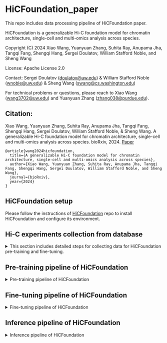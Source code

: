 # HiCFoundation_paper

This repo includes data processing pipeline of HiCFoundation paper. 

HiCFoundation is a generalizable Hi-C foundation model for chromatin architecture, single-cell and multi-omics analysis across species.

Copyright (C) 2024 Xiao Wang, Yuanyuan Zhang, Suhita Ray, Anupama Jha, Tangqi Fang, Shengqi Hang, Sergei Doulatov, William Stafford Noble, and Sheng Wang

License: Apache License 2.0

Contact:  Sergei Doulatov (doulatov@uw.edu) & William Stafford Noble (wnoble@uw.edu) & Sheng Wang (swang@cs.washington.edu)

For technical problems or questions, please reach to Xiao Wang (wang3702@uw.edu) and Yuanyuan Zhang (zhang038@purdue.edu).

## Citation:
Xiao Wang, Yuanyuan Zhang, Suhita Ray, Anupama Jha, Tangqi Fang, Shengqi Hang, Sergei Doulatov, William Stafford Noble, & Sheng Wang. A generalizable Hi-C foundation model for chromatin architecture, single-cell and multi-omics analysis across species. bioRxiv, 2024. [Paper](https://www.biorxiv.org/content/10.1101/2024.12.16.628821)
<br>
```
@article{wang2024hicfoundation,   
  title={A generalizable Hi-C foundation model for chromatin architecture, single-cell and multi-omics analysis across species},   
  author={Xiao Wang, Yuanyuan Zhang, Suhita Ray, Anupama Jha, Tangqi Fang, Shengqi Hang, Sergei Doulatov, William Stafford Noble, and Sheng Wang},    
  journal={bioRxiv},    
  year={2024}    
}   
```

## HiCFoundation setup
Please follow the instructions of [HiCFoundation](https://github.com/Noble-Lab/HiCFoundation) repo to install HiCFoundation and configure its environment.


## Hi-C experiments collection from database

<details>
<summary>This section includes detailed steps for collecting data for HiCFoundation pre-training and fine-tuning. </summary>

### 1. All Hi-C experiments downloading
Please follow the instructions in [notebook](notebooks/pretrain_data.ipynb) to download the .hic data needed for pre-training or other purposes. <br>
To use such data for pre-training like HiCFoundation, please see [Pre-training section](#Pre-training-pipeline-of-HiCFoundation) to use the downloaded data for pre-training purposes.

### 2. Data for fine-tuning of reproducibility task
Please follow the instructions in [notebook](notebooks/reproducibility_data.ipynb) to download the needed files for reproducibility task. <br>
To further convert those files to .hic file for further processing, please check the 
[4DN_pipeline](https://github.com/4dn-dcic/docker-4dn-hic) to convert .bam/.pairs file to .hic file for further processing. <br>
To use such data for fine-tuning HiCFoundation, please see [Fine-tuning section](#fine-tuning-pipeline-of-hicfoundation) to use the downloaded data for fine-tuning purposes.

### 3. Data for fine-tuning of chromatin loop detection task
Please follow the instructions in [notebook](notebooks/loop_data.ipynb) to download the needed files for loop detection task. <br>
To further convert those files to .hic file for further processing, please check the 
[4DN_pipeline](https://github.com/4dn-dcic/docker-4dn-hic) to convert .bam/.pairs file to .hic file for further processing. <br>
To use such data for fine-tuning HiCFoundation, please see [Fine-tuning section](#fine-tuning-pipeline-of-hicfoundation) to use the downloaded data for fine-tuning purposes.

### 4. Data for fine-tuning of resolution enhancement task
Please follow the instructions in [notebook](notebooks/resolution_data.ipynb) to download the needed files for resolution enhancement task. <br>
To use such data for fine-tuning HiCFoundation, please see [Fine-tuning section](#fine-tuning-pipeline-of-hicfoundation) to use the downloaded data for fine-tuning purposes.

### 5. Data for fine-tuning of epigenomic assay profiling task
Please follow the instructions in [notebook](notebooks/epigenomic_data.ipynb) to download the needed files for epigenomic profiling task. <br>
To use such data for fine-tuning HiCFoundation, please see [Fine-tuning section](#fine-tuning-pipeline-of-hicfoundation) to use the downloaded data for fine-tuning purposes.

### 6. Data for fine-tuning of single-cell Hi-C analysis



### 7. Download multi-species Hi-C dataset
Please follow the instructions in [notebook](notebooks/multispecies_data.ipynb) to download the needed files for multi-species analysis. <br>
Then please run inference on the processed .pkl file following instructions in [HiCFoundation](https://github.com/Noble-Lab/HiCFoundation/tree/main#inference-of-fine-tuned-hicfoundation) repo.


### 8. Download HSPC and neutrophil data
The related Hi-C files can be downloaded from [GEO website](https://www.ncbi.nlm.nih.gov/geo/query/acc.cgi?acc=GSE174533). <br>
For example, you can download the HSPC control Hi-C files from [link](https://www.ncbi.nlm.nih.gov/geo/download/?acc=GSE174533&format=file&file=GSE174533%5F1%2DC11%2DCB1%2E2%2DC11%2DCB2%2Emerge%2Ehic). <br>
Then please run inference on the .hic file following instructions in [HiCFoundation](https://github.com/Noble-Lab/HiCFoundation/tree/main#inference-of-fine-tuned-hicfoundation) repo.

</details>

## Pre-training pipeline of HiCFoundation

<details>
<summary>Pre-training pipeline of HiCFoundation</summary>

### 1. Download Hi-C data from database
Please check [1. All Hi-C experiments downloading](#1-all-hi-c-experiments-downloading) to download all Hi-C data for pre-training purposes.

### 2. Convert different formats to pickle array file
We can support the Hi-C experiments recorded in the following format. Please use the following script under ``utils`` directory to convert them into .pkl file for further processing. 
- .hic file: Please use [hic2array.py](utils/hic2array.py) script to convert all cis, trans contact to .pkl file.
- .cool file: Please use [cool2array.py](utils/cool2array.py) script to convert all cis, trans contact to .pkl file.
- .pairs file: Please user [pairs2array.py](utils/pairs2array.py) script to convert all contact to .pkl file.

All the instructions in run is included in the script. You can simply run the following command to get instructions for each converting script:
```
python3 [script.py]
```
Then you can see detailed instructions in the command line. <br>
We used 5kb resolution for pre-training to include more data for training.

### 3. Generate submatrix from .pkl file
Please run the following command to generate submatrices from ,pkl file:
```
python3 utils/scan_array.py --input_pkl_path [pkl_path] --input_row_size 448 \
    --input_col_size 448 --stride_row 224 --stride_col 224 \
    --output_dir [output_dir] --filter_threshold 0.01
```
- pkl_path: str, input pickle path
- output_dir: str, output directory
- filter_threshold: float, the threshold to filter out the submatrices with too many zeros. Here we filtered submatrices that did not have 1% entries have nonzero reads.

The suggested submatrices output of each pkl should be put under the ``output_dir/[hic_id]``, that can be easily processed by the pre-training framework in [HiCFoundation](https://github.com/Noble-Lab/HiCFoundation) repo.

### 4. Pre-training of HiCFoundation
After preparing the data, please follow the pre-training framework instructions on [HiCFoundation](https://github.com/Noble-Lab/HiCFoundation).  <br>
Then you can train HiCFoundation from scratch.


</details>

## Fine-tuning pipeline of HiCFoundation

<details>
<summary>Fine-tuning pipeline of HiCFoundation</summary>

### 1. Download the data from database
Please follow the instructions to download data for different tasks of HiCFoundation.
- [Reproducibility task](#hi-c-experiments-collection-from-database).
- [Chromatin loop detection task](#hi-c-experiments-collection-from-database).
- [Resolution enhancement task](#hi-c-experiments-collection-from-database).
- [Epigenomic assay profiling task](#hi-c-experiments-collection-from-database).
- [Single-cell Hi-C analysis](#hi-c-experiments-collection-from-database).

They are under different sections in the [dataset collection section](#hi-c-experiments-collection-from-database). Please check corresponding section for more details.

### 2. Convert the data to submatrix for fine-tuning
The submatrices should be saved in .pkl format for HiCFoundation fine-tuning framework processing. <br>
```
"input": the input Hi-C/scHi-C matrix in scipy.sparse or numpy.array format, shape: (M,N);
"input_count": the total count of Hi-C expriment, should be a float scalar value;  (optional)
"2d_target": the output Hi-C/scHi-C matrix in scipy.sparse or numpy.array format, shape: (M,N); (optional)
"embed_target": the embedding 1D vector in numpy.array format, shape: (512);  (optional)
"1d_target": the 1D target vector in numpy.array format, shape: (M); (optional)
```


#### 2.1 Convert Hi-C files in .pkl format
First convert all .hic files to .pkl files using specified resolution.
```
python3 utils/hic2array.py {input_hic} {output_pkl} {resolution} 0 2
```
- {input_hic} is the input Hi-C file path
- {output_pkl} is the converted .pkl file path
- {Resolution} is the resolution for analysis (integer). 25000 (25kb) for the reproducibility task, 10000 (10kb) for resolution enhancement/loop detection task, 1000 (1kb) for epigenomic assay task, 1000000 (1 Mb) for single-cell analysis
- 0 indicates None normalization applied, 2 indicates saving cis-contact in scipy.sparse coo_matrix format.


#### 2.2 Generate submatrix for different tasks
For reproducibility/loop/resolution/single-cell task, please run the following command line to generate submatrices.
```
python3 utils/scan_array_diag.py --input_pkl_path [pkl_path] --input_row_size 224 \
    --input_col_size 224 --stride 20 \
    --output_dir [output_dir] 
```
This script will generate many submatrices for fine-tuning of different tasks. 
- [pkl_path]: The processed pkl file generated from last step.
- [output_dir]: The output directory 

For epigenomic assay profiling task, please run the following command line to generate submatrices.<br>
```
python3 utils/scan_array_diag_center.py --input_pkl_path [pkl_path] --input_row_size 128 \
    --input_col_size 4000 --stride 32 \
    --output_dir [output_dir] 
```
Here we need to make sure the training samples of the center of columns in the submatrices corresponds to the center of the diagonal line.


#### 2.3 Modify submatrix information with labels
##### 2.3.1 Reproducibility analysis
No further labels are needed. Based on [Supplementary Table](data/Supplementary_Table_hicfoundation.xlsx) Sup3 sheet, embeddings of any submatrix from BR should be similar, while from NR should be different. <br>
Then please integrate triplet loss in [loss_function](https://github.com/Noble-Lab/HiCFoundation/blob/main/finetune/loss.py) in [HiCFoundation](https://github.com/Noble-Lab/HiCFoundation) repo.
```
import torch.nn as nn
import torch.nn.functional as F
criterion =  nn.TripletMarginWithDistanceLoss(
         distance_function=lambda x, y: 1.0 - F.cosine_similarity(x, y),margin=1.0)
loss = criterion(anchor, positive, negative)
```
where the anchor, positive, negative are the embeddings of BR1, BR2 and NR, respectively.

##### 2.3.2 Chromatin loop detection
Please first run HiCCUPs to call loops at each BR separately by taking the processed .hic file as input.
```
python3 utils/hiccups_loop.py [hicFile] [output_dir] [resolution]
```
- [hicFile] is the processed .hic file from .bam/.pairs file (illustrated in [dataset preparing section](#hi-c-experiments-collection-from-database))
- [output_dir] is the output dir to store the detected loops in .bedpe format
- [resolution] specified resolution to run, can be choice of 5000 (5kb), 10000 (10kb) and 25000 (25kb).

Then you can merge the loop calls from two BRs, and use the consensus loop to train the model. <br>
To merge the loop calls, please run the following command
```
python3 utils/merge_BRloop.py [BR1_loop.bedpe] [BR2_loop.bedpe] [resolution] [output.bedpe]
```
- [BR1_loop.bedpe] is the hiccups loop call from BR1.hic, which stored in ``merged_loops.bedpe`` in your specified directory.
- [BR2_loop.bedpe] is the hiccups loop call from BR2.hic, which stored in ``merged_loops.bedpe`` in your specified directory.
- [resolution] is the resolution of loop calls, can be choice of 5000 (5kb), 10000 (10kb) and 25000 (25kb).
- [output.bedpe] is the specified path to store the consensus loop

You can then use the [output.bedpe] to modify each submatrce's "2d_target" key in .pkl file.
In our setting, we assigned We the neighboring 5×5 pixels (50 kb×50 kb at 10kb resolution) of the loop calls as pixel-wise loop labels. <br>
You can modify the [assign_label](utils/loop_assignment.py) function to assign pixel-level loop target for model's training.

##### 2.3.3 Resolution enhancement detection (bulk/single-cell)
Here the input should be downsampled submatrix, the output should be the original submatrix. <br>
The 1st step is to get the downsampled pair of a Hi-C experiment. You can do by the following command:
```
python3 utils/downsample_pkl.py [input.pkl] [downsample.pkl] [downsample_ratio]
```
- [input.pkl] the input pickle that includes all Hi-C information, which is processed in [dataset collection section](#hi-c-experiments-collection-from-database) by converting .hic/.cool/.pairs data.
- [downsample.pkl] the output pickle that included ddownsampled Hi-C information.
- [downsample_ratio] the downsample ratio applied to the Hi-C.

Then you can moidfy [scan_array_diag.py](utils/scan_array_diag.py) function to scan across [input.pkl] and [downsample.pkl], then the submatrices from [input.pkl] should be saved into ``2d_target`` key, and the submatrices from [downsample.pkl] should be saved into ``input`` key.


##### 2.3.4 Epigenomic assay profiling
After collecting the .bigWig files of different epigenomic assays, please first convert them into .pkl file for further processing.
```
python3 utils/bigwig2array.py [input_bw] [output_pkl] [resolution]
```
[input_bw]: the input bigwig file. <br>
[output_pkl]: the output pkl file with [chrom]:[signal] format. <br>
[resolution]: the output resolution of the signal. <br>
Here our resolution for epigenomic assay is 1000 (1kb).

After obtaining the epigenomic .pkl file, then please update "1d_target" key in the submatrix's pkl file. You can simply update the [script](utils/scan_array_diag_center.py) to also get the corresponding 1D signal from the epigenomic .pkl file and save it to the "1d_target" key in the submatrix .pkl file.


### 3. Finetune HiCFoundation using training data

Using the prepared submatrix .pkl files, please follow the instructions on [Fine-tuning framework of HiCFoundation](https://github.com/Noble-Lab/HiCFoundation/tree/main?tab=readme-ov-file#fine-tuning-hicfoundation-for-new-tasks) on HiCFoundation repo to start fine-tuning HiCFoundation for specific tasks.

</details>


## Inference pipeline of HiCFoundation

<details>
<summary>Inference pipeline of HiCFoundation</summary>
For inference of HiCFoundation for different tasks, please see instructions of [inference of HiCFoundation](https://github.com/Noble-Lab/HiCFoundation/tree/main?tab=readme-ov-file#inference-of-fine-tuned-hicfoundation) on HiCFoundation repo to do inference for different tasks. <br>
Recommended: [Google Colab](https://github.com/Noble-Lab/HiCFoundation/blob/main/HiCFoundation.ipynb). Please consider to use Google colab to do online inference if you only wanted to test a few examples, where the environment is automatically configured.

</details>

